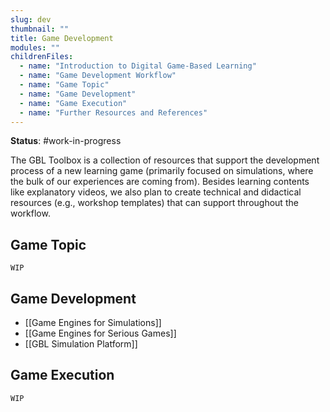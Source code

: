 ```yaml
---
slug: dev
thumbnail: ""
title: Game Development
modules: ""
childrenFiles:
  - name: "Introduction to Digital Game-Based Learning"
  - name: "Game Development Workflow"
  - name: "Game Topic"
  - name: "Game Development"
  - name: "Game Execution"
  - name: "Further Resources and References"
---
```


**Status**: #work-in-progress 

The GBL Toolbox is a collection of resources that support the development process of a new learning game (primarily focused on simulations, where the bulk of our experiences are coming from). Besides learning contents like explanatory videos, we also plan to create technical and didactical resources (e.g., workshop templates) that can support throughout the workflow.

## Game Topic

```ad-note
WIP
```

## Game Development

- [[Game Engines for Simulations]]
- [[Game Engines for Serious Games]]
- [[GBL Simulation Platform]]

## Game Execution

```ad-note
WIP
```